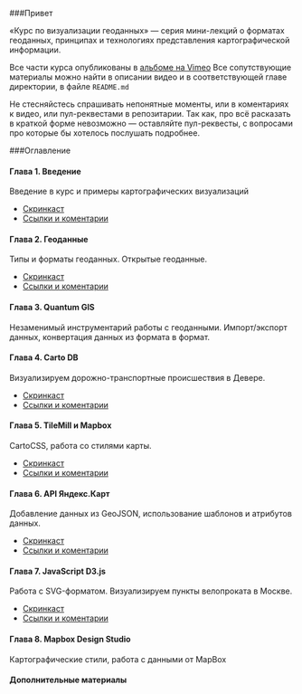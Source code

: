 ###Привет

«Курс по визуализации геоданных» — серия мини-лекций о форматах геоданных, принципах и технологиях представления картографической информации. 

Все части курса опубликованы в [альбоме на Vimeo](https://vimeo.com/album/3200558)
Все сопутствующие материалы можно найти в описании видео и в соответствующей главе директории, в файле `README.md`

Не стесняйстесь спрашивать непонятные моменты, или в коментариях к видео, или пул-реквестами в репозитарии. Так как, про всё расказать в краткой форме невозможно — оставляйте пул-реквесты, с вопросами про которые бы хотелось послушать подробнее. 

###Оглавление

#### Глава 1. Введение
Введение в курс и примеры картографических визуализаций
* [Скринкаст](http://vimeo.com/)
* [Ссылки и коментарии](http://vimeo.com/)

#### Глава 2. Геоданные
Типы и форматы геоданных. Открытые геоданные.
* [Скринкаст](http://vimeo.com/)
* [Ссылки и коментарии](http://vimeo.com/)

#### Глава 3. Quantum GIS
Незаменимый инструментарий работы с геоданными. Импорт/экспорт данных, конвертация данных из формата в формат.

#### Глава 4. Carto DB
Визуализируем дорожно-транспортные происшествия в Девере. 
* [Скринкаст](http://vimeo.com/)
* [Ссылки и коментарии](http://vimeo.com/)


#### Глава 5. TileMill и Mapbox
CartoCSS, работа со стилями карты.
* [Скринкаст](http://vimeo.com/)
* [Ссылки и коментарии](http://vimeo.com/)

#### Глава 6. API Яндекс.Карт
Добавление данных из GeoJSON, использование шаблонов и атрибутов данных. 
* [Скринкаст](http://vimeo.com/)
* [Ссылки и коментарии](http://vimeo.com/)

#### Глава 7. JavaScript D3.js
Работа с SVG-форматом. Визуализируем пункты велопроката в Москве.
* [Скринкаст](http://vimeo.com/)
* [Ссылки и коментарии](http://vimeo.com/)

#### Глава 8. Mapbox Design Studio
Картографические стили, работа с данными от MapBox

#### Дополнительные материалы